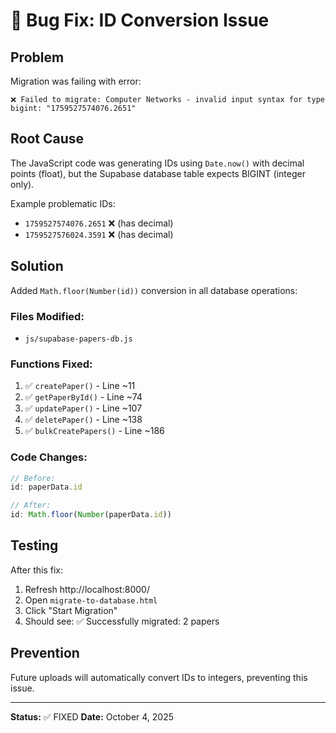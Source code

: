 # 🐛 Bug Fix: ID Conversion Issue

## Problem
Migration was failing with error:
```
❌ Failed to migrate: Computer Networks - invalid input syntax for type bigint: "1759527574076.2651"
```

## Root Cause
The JavaScript code was generating IDs using `Date.now()` with decimal points (float), but the Supabase database table expects BIGINT (integer only).

Example problematic IDs:
- `1759527574076.2651` ❌ (has decimal)
- `1759527576024.3591` ❌ (has decimal)

## Solution
Added `Math.floor(Number(id))` conversion in all database operations:

### Files Modified:
- `js/supabase-papers-db.js`

### Functions Fixed:
1. ✅ `createPaper()` - Line ~11
2. ✅ `getPaperById()` - Line ~74
3. ✅ `updatePaper()` - Line ~107
4. ✅ `deletePaper()` - Line ~138
5. ✅ `bulkCreatePapers()` - Line ~186

### Code Changes:
```javascript
// Before:
id: paperData.id

// After:
id: Math.floor(Number(paperData.id))
```

## Testing
After this fix:
1. Refresh http://localhost:8000/
2. Open `migrate-to-database.html`
3. Click "Start Migration"
4. Should see: ✅ Successfully migrated: 2 papers

## Prevention
Future uploads will automatically convert IDs to integers, preventing this issue.

---
**Status:** ✅ FIXED
**Date:** October 4, 2025
